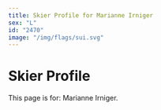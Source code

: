 ```yaml
---
title: Skier Profile for Marianne Irniger
sex: "L"
id: "2470"
image: "/img/flags/sui.svg" 
---
```


# Skier Profile

This page is for: Marianne Irniger.
    